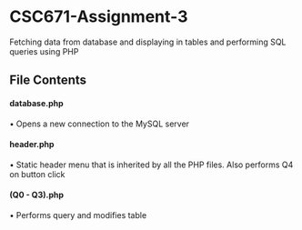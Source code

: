 # CSC671-Assignment-3
Fetching data from database and displaying in tables and performing SQL queries using PHP

## File Contents

#### database.php
• Opens a new connection to the MySQL server

#### header.php
• Static header menu that is inherited by all the PHP files. Also performs Q4 on button click

#### (Q0 - Q3).php
• Performs query and modifies table
